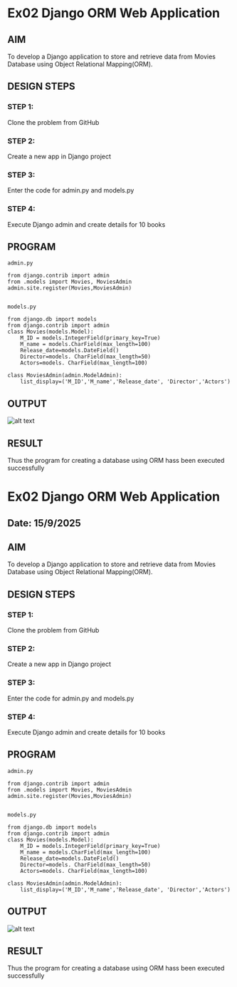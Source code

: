 # Ex02 Django ORM Web Application

## AIM
To develop a Django application to store and retrieve data from Movies Database using Object Relational Mapping(ORM).




## DESIGN STEPS

### STEP 1:
Clone the problem from GitHub

### STEP 2:
Create a new app in Django project

### STEP 3:
Enter the code for admin.py and models.py

### STEP 4:
Execute Django admin and create details for 10 books

## PROGRAM
```
admin.py 

from django.contrib import admin
from .models import Movies, MoviesAdmin
admin.site.register(Movies,MoviesAdmin)


models.py

from django.db import models
from django.contrib import admin
class Movies(models.Model):
    M_ID = models.IntegerField(primary_key=True)
    M_name = models.CharField(max_length=100)
    Release_date=models.DateField()
    Director=models. CharField(max_length=50)
    Actors=models. CharField(max_length=100)
 
class MoviesAdmin(admin.ModelAdmin):
    list_display=('M_ID','M_name','Release_date', 'Director','Actors')
```

## OUTPUT

![alt text](<Screenshot 2025-09-15 173941.png>)


## RESULT
Thus the program for creating a database using ORM hass been executed successfully
# Ex02 Django ORM Web Application
## Date: 15/9/2025

## AIM
To develop a Django application to store and retrieve data from Movies Database using Object Relational Mapping(ORM).




## DESIGN STEPS

### STEP 1:
Clone the problem from GitHub

### STEP 2:
Create a new app in Django project

### STEP 3:
Enter the code for admin.py and models.py

### STEP 4:
Execute Django admin and create details for 10 books

## PROGRAM
```
admin.py 

from django.contrib import admin
from .models import Movies, MoviesAdmin
admin.site.register(Movies,MoviesAdmin)


models.py

from django.db import models
from django.contrib import admin
class Movies(models.Model):
    M_ID = models.IntegerField(primary_key=True)
    M_name = models.CharField(max_length=100)
    Release_date=models.DateField()
    Director=models. CharField(max_length=50)
    Actors=models. CharField(max_length=100)
 
class MoviesAdmin(admin.ModelAdmin):
    list_display=('M_ID','M_name','Release_date', 'Director','Actors')
```

## OUTPUT

![alt text](<Screenshot 2025-09-15 173941.png>)


## RESULT
Thus the program for creating a database using ORM hass been executed successfully
